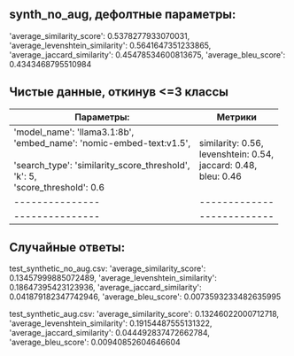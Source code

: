 ## synth_no_aug, дефолтные параметры:
'average_similarity_score': 0.5378277933070031,
'average_levenshtein_similarity': 0.5641647351233865,
'average_jaccard_similarity': 0.45478534600813675,
'average_bleu_score': 0.4343468795510984

## Чистые данные, откинув <=3 классы

|  **Параметры**: | **Метрики** |
| --------------- |-------------|
|   'model_name': 'llama3.1:8b', </br> 'embed_name': 'nomic-embed-text:v1.5',</br> </br>'search_type': 'similarity_score_threshold',</br> 'k': 5,</br> 'score_threshold': 0.6 | similarity: 0.56, </br> levenshtein: 0.54, </br> jaccard: 0.48, </br> bleu: 0.46 |
| --------------- |-------------|
| --------------- |-------------|


## Случайные ответы:

test_synthetic_no_aug.csv:
'average_similarity_score': 0.13457999885072489,
'average_levenshtein_similarity': 0.18647395423123936,
'average_jaccard_similarity': 0.041879182347742946,
'average_bleu_score': 0.0073593233482635995

test_synthetic_aug.csv:
'average_similarity_score': 0.13246022000712718,
'average_levenshtein_similarity': 0.19154487555131322,
'average_jaccard_similarity': 0.044492837472662784,
'average_bleu_score': 0.00940852604646604
